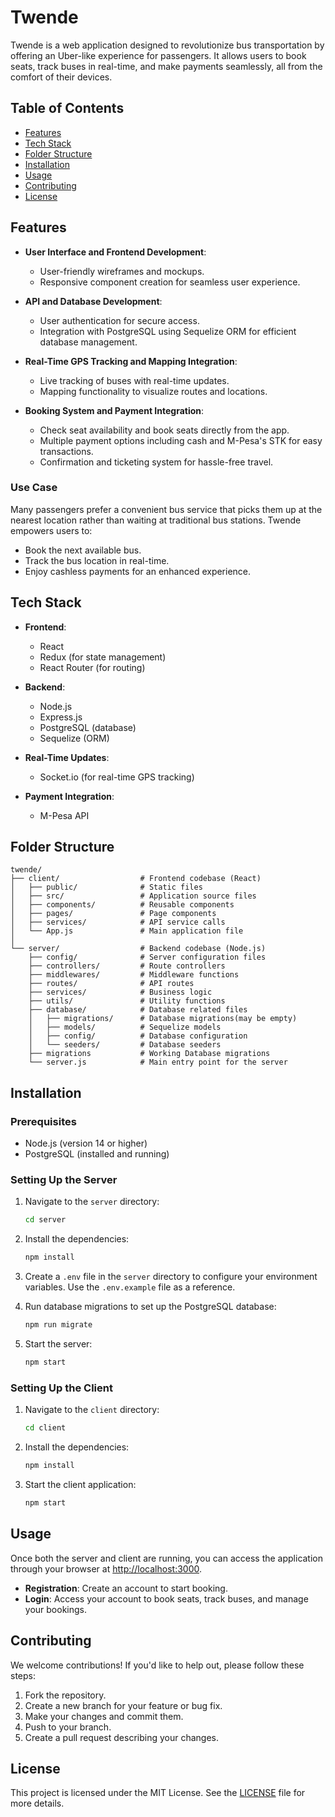 # Twende

Twende is a web application designed to revolutionize bus transportation by offering an Uber-like experience for passengers. It allows users to book seats, track buses in real-time, and make payments seamlessly, all from the comfort of their devices. 

## Table of Contents

- [Features](#features)
- [Tech Stack](#tech-stack)
- [Folder Structure](#folder-structure)
- [Installation](#installation)
- [Usage](#usage)
- [Contributing](#contributing)
- [License](#license)

## Features

- **User Interface and Frontend Development**: 
  - User-friendly wireframes and mockups.
  - Responsive component creation for seamless user experience.

- **API and Database Development**:
  - User authentication for secure access.
  - Integration with PostgreSQL using Sequelize ORM for efficient database management.

- **Real-Time GPS Tracking and Mapping Integration**:
  - Live tracking of buses with real-time updates.
  - Mapping functionality to visualize routes and locations.

- **Booking System and Payment Integration**:
  - Check seat availability and book seats directly from the app.
  - Multiple payment options including cash and M-Pesa's STK for easy transactions.
  - Confirmation and ticketing system for hassle-free travel.

### Use Case

Many passengers prefer a convenient bus service that picks them up at the nearest location rather than waiting at traditional bus stations. Twende empowers users to:
- Book the next available bus.
- Track the bus location in real-time.
- Enjoy cashless payments for an enhanced experience.

## Tech Stack

- **Frontend**: 
  - React
  - Redux (for state management)
  - React Router (for routing)

- **Backend**: 
  - Node.js
  - Express.js
  - PostgreSQL (database)
  - Sequelize (ORM)

- **Real-Time Updates**: 
  - Socket.io (for real-time GPS tracking)
  
- **Payment Integration**:
  - M-Pesa API

## Folder Structure

```
twende/
├── client/                  # Frontend codebase (React)
│   ├── public/              # Static files
│   ├── src/                 # Application source files
│   ├── components/          # Reusable components
│   ├── pages/               # Page components
│   ├── services/            # API service calls
│   └── App.js               # Main application file
│
└── server/                  # Backend codebase (Node.js)
    ├── config/              # Server configuration files
    ├── controllers/         # Route controllers
    ├── middlewares/         # Middleware functions
    ├── routes/              # API routes
    ├── services/            # Business logic
    ├── utils/               # Utility functions
    ├── database/            # Database related files
    │   ├── migrations/      # Database migrations(may be empty)
    │   ├── models/          # Sequelize models
    │   ├── config/          # Database configuration
    │   └── seeders/         # Database seeders
    ├── migrations           # Working Database migrations
    └── server.js            # Main entry point for the server
```

## Installation

### Prerequisites

- Node.js (version 14 or higher)
- PostgreSQL (installed and running)

### Setting Up the Server

1. Navigate to the `server` directory:
   ```bash
   cd server
   ```

2. Install the dependencies:
   ```bash
   npm install
   ```

3. Create a `.env` file in the `server` directory to configure your environment variables. Use the `.env.example` file as a reference.

4. Run database migrations to set up the PostgreSQL database:
   ```bash
   npm run migrate
   ```

5. Start the server:
   ```bash
   npm start
   ```

### Setting Up the Client

1. Navigate to the `client` directory:
   ```bash
   cd client
   ```

2. Install the dependencies:
   ```bash
   npm install
   ```

3. Start the client application:
   ```bash
   npm start
   ```

## Usage

Once both the server and client are running, you can access the application through your browser at [http://localhost:3000](http://localhost:3000). 

- **Registration**: Create an account to start booking.
- **Login**: Access your account to book seats, track buses, and manage your bookings.

## Contributing

We welcome contributions! If you'd like to help out, please follow these steps:

1. Fork the repository.
2. Create a new branch for your feature or bug fix.
3. Make your changes and commit them.
4. Push to your branch.
5. Create a pull request describing your changes.

## License

This project is licensed under the MIT License. See the [LICENSE](LICENSE) file for more details.
